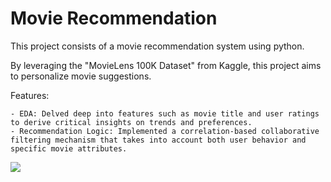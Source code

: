 # Movie Recommendation
This project consists of a movie recommendation system using python.

By leveraging the "MovieLens 100K Dataset" from Kaggle, this project aims to personalize movie suggestions.

Features:

    - EDA: Delved deep into features such as movie title and user ratings to derive critical insights on trends and preferences.
    - Recommendation Logic: Implemented a correlation-based collaborative filtering mechanism that takes into account both user behavior and specific movie attributes.


<img src="https://www.heartoflongmont.org/wp-content/uploads/2019/02/Movie-Recommendation.jpg"/>

